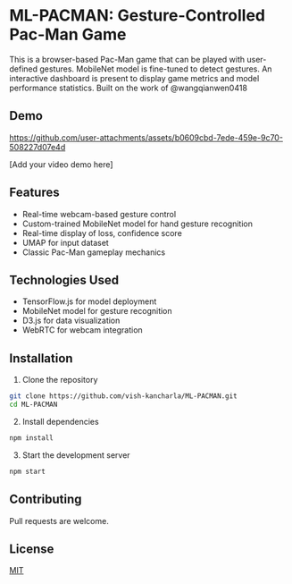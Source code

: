 # ML-PACMAN: Gesture-Controlled Pac-Man Game

This is a browser-based Pac-Man game that can be played with user-defined gestures. MobileNet model is fine-tuned to detect gestures. An interactive dashboard is present to display game metrics and model performance statistics.
Built on the work of @wangqianwen0418
## Demo




https://github.com/user-attachments/assets/b0609cbd-7ede-459e-9c70-508227d07e4d



[Add your video demo here]

## Features

- Real-time webcam-based gesture control
- Custom-trained MobileNet model for hand gesture recognition
- Real-time display of loss, confidence score
- UMAP for input dataset
- Classic Pac-Man gameplay mechanics

## Technologies Used

- TensorFlow.js for model deployment
- MobileNet model for gesture recognition
- D3.js for data visualization
- WebRTC for webcam integration

## Installation

1. Clone the repository
```bash
git clone https://github.com/vish-kancharla/ML-PACMAN.git
cd ML-PACMAN
```

2. Install dependencies
```bash
npm install
```

3. Start the development server
```bash
npm start
```

## Contributing

Pull requests are welcome. 
## License

[MIT](https://choosealicense.com/licenses/mit/)
